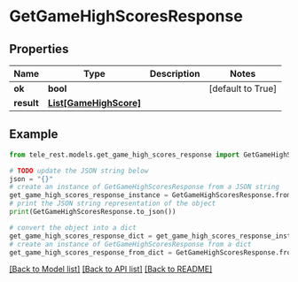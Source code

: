 # GetGameHighScoresResponse


## Properties

Name | Type | Description | Notes
------------ | ------------- | ------------- | -------------
**ok** | **bool** |  | [default to True]
**result** | [**List[GameHighScore]**](GameHighScore.md) |  | 

## Example

```python
from tele_rest.models.get_game_high_scores_response import GetGameHighScoresResponse

# TODO update the JSON string below
json = "{}"
# create an instance of GetGameHighScoresResponse from a JSON string
get_game_high_scores_response_instance = GetGameHighScoresResponse.from_json(json)
# print the JSON string representation of the object
print(GetGameHighScoresResponse.to_json())

# convert the object into a dict
get_game_high_scores_response_dict = get_game_high_scores_response_instance.to_dict()
# create an instance of GetGameHighScoresResponse from a dict
get_game_high_scores_response_from_dict = GetGameHighScoresResponse.from_dict(get_game_high_scores_response_dict)
```
[[Back to Model list]](../README.md#documentation-for-models) [[Back to API list]](../README.md#documentation-for-api-endpoints) [[Back to README]](../README.md)


